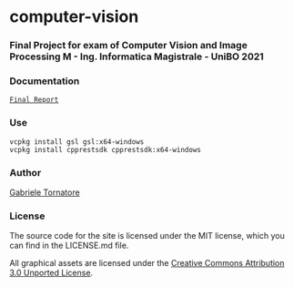 # computer-vision

### Final Project for exam of Computer Vision and Image Processing M - Ing. Informatica Magistrale - UniBO 2021

### Documentation
[``Final Report``](https://htmlpreview.github.io/?https://github.com/it9tst/computer-vision/project/Report/relazione.pdf)

### Use

```
vcpkg install gsl gsl:x64-windows
vcpkg install cpprestsdk cpprestsdk:x64-windows
```

### Author
[Gabriele Tornatore](https://github.com/it9tst)

### License

The source code for the site is licensed under the MIT license, which you can find in
the LICENSE.md file.

All graphical assets are licensed under the
[Creative Commons Attribution 3.0 Unported License](https://creativecommons.org/licenses/by/3.0/).